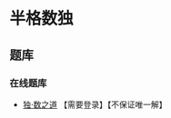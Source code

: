 # 半格数独

## 题库

### 在线题库

- [独·数之道](http://www.sudokufans.org.cn/lx/game.index.php?type=8t) 【需要登录】【不保证唯一解】
